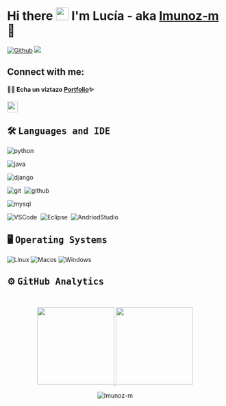 # Hi there <img src="https://raw.githubusercontent.com/MartinHeinz/MartinHeinz/master/wave.gif" width="30px"> I'm Lucía - aka [lmunoz-m](https://github.com/lmunoz-m) 🚀

[![Github](https://img.shields.io/github/followers/lmunoz-m?label=Follow&style=social)](https://github.com/lmunoz-m)
![](https://visitor-badge.laobi.icu/badge?page_id=lmunoz-m.lmunoz-m)

## Connect with me:
#### :man_technologist: Echa un viztazo [Portfolio](https://lmunoz-m.github.io/)✨
<p>
	<a href="https://www.linkedin.com/in/lucía-muñoz-martínez">
		<img height="25em" src="https://cdn-icons-png.flaticon.com/512/124/124011.png" />
   </a>
</p>

## 🛠 <b><samp>Languages and IDE</samp></b>
<div>
<!-- <img alt="Night Coding" src="https://user-images.githubusercontent.com/59210571/126970405-2011b0a3-20d1-4d85-80d5-12183c6aa587.gif" align="right"/> -->

![python](https://img.shields.io/badge/-Python-05122A?style=flat&logo=python)&nbsp;
<!--![php](https://img.shields.io/badge/-PHP-05122A?style=flat&logo=php)&nbsp;-->
![java](https://img.shields.io/badge/-Java-05122A?style=flat&logo=java)&nbsp;
<!-- ![javascript](https://img.shields.io/badge/-JavaScript-05122A?style=flat&logo=javascript)\ -->
<!--![nodejs](https://img.shields.io/badge/-Node.js-05122A?style=flat&logo=node.js)&nbsp; -->
<!--![express](https://img.shields.io/badge/-Express-05122A?style=flat&logo=express)&nbsp; -->
![django](https://img.shields.io/badge/-Django-05122A?style=flat&logo=django)&nbsp;
<!--![laravel](https://img.shields.io/badge/-Laravel-05122A?style=flat&logo=laravel)\ -->
<!--![aws](https://img.shields.io/badge/-AWS-05122A?style=flat&logo=amazonaws)&nbsp; -->
<!--![azure](https://img.shields.io/badge/-Ms%20Azure-05122A?style=flat&logo=microsoftazure)&nbsp; -->
<!--![digitalocean](https://img.shields.io/badge/-Digital%20Ocean-05122A?style=flat&logo=digitalocean)&nbsp; -->
<!--![heroku](https://img.shields.io/badge/-Heroku-05122A?style=flat&logo=heroku)\ -->
![git](https://img.shields.io/badge/-Git-05122A?style=flat&logo=git)&nbsp;
![github](https://img.shields.io/badge/-GitHub-05122A?style=flat&logo=github)
<!--![jenkins](https://img.shields.io/badge/-Jenkins-05122A?style=flat&logo=jenkins)&nbsp; -->
<!--![docker](https://img.shields.io/badge/-Docker-05122A?style=flat&logo=docker)&nbsp; -->
<!--![k8](https://img.shields.io/badge/-Kubernetes-05122A?style=flat&logo=kubernetes)\ -->
![mysql](https://img.shields.io/badge/-MySQL-05122A?style=flat&logo=mysql)&nbsp;
<!--![mongodb](https://img.shields.io/badge/-MongoDB-05122A?style=flat&logo=mongodb)&nbsp; -->
<!--![postgres](https://img.shields.io/badge/-PostgreSQL-05122A?style=flat&logo=postgresql)&nbsp; -->
<!--![dynamodb](https://img.shields.io/badge/-DynamoDB-05122A?style=flat&logo=amazondynamodb)\ -->
![VSCode](https://img.shields.io/badge/-VS%20Code-05122A?style=flat&logo=visualstudiocode)&nbsp;
![Eclipse](https://img.shields.io/badge/-Eclipse%20IDE-05122A?style=flat&logo=eclipseide)&nbsp;
![AndriodStudio](https://img.shields.io/badge/-Android%20Studio-05122A?style=flat&logo=androidstudio)&nbsp;
</div>
<!-- <br><br><br><br> -->

## :desktop_computer:	<b><samp> Operating Systems</samp></b>
<div>
<p>
   <img alt="Linux" src="https://img.shields.io/badge/Linux-FCC624?style=flat&logo=linux&logoColor=white" />
   <img alt="Macos" src="https://img.shields.io/badge/macOS-000000?style=flat&logo=macos&logoColor=white" />
   <img alt="Windows" src="https://img.shields.io/badge/Windows-0078D6?style=flat&logo=windows&logoColor=white" />
</p>
</div>

## ⚙️ <b><samp>GitHub Analytics</b></samp>

<br>

<p align="center">
<a href="https://github.com/lmunoz-m">
  <img height="180em" src="https://github-readme-stats-eight-theta.vercel.app/api?username=lmunoz-m&show_icons=true&theme=algolia&include_all_commits=true&count_private=true"/>
  <img height="180em" src="https://github-readme-stats-eight-theta.vercel.app/api/top-langs/?username=lmunoz-m&layout=compact&langs_count=8&theme=algolia"/>
</a>
</p>
<p align="center"><img align="center" src="https://github-readme-streak-stats.herokuapp.com/?user=lmunoz-m&theme=algolia" alt="lmunoz-m"/></p>



<!--
**lmunoz-m/lmunoz-m** is a ✨ _special_ ✨ repository because its `README.md` (this file) appears on your GitHub profile.

Here are some ideas to get you started:

- 🔭 I’m currently working on ...
- 🌱 I’m currently learning ...
- 👯 I’m looking to collaborate on ...
- 🤔 I’m looking for help with ...
- 💬 Ask me about ...
- 📫 How to reach me: ...
- 😄 Pronouns: ...
- ⚡ Fun fact: ...
-->
